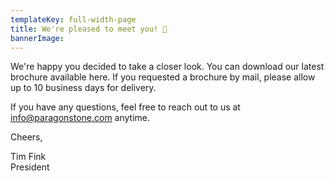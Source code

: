 ```yaml
---
templateKey: full-width-page
title: We're pleased to meet you! 👋
bannerImage:
---
```


We're happy you decided to take a closer look. You can download our latest brochure available here. If you requested a brochure by mail, please allow up to 10 business days for delivery.

If you have any questions, feel free to reach out to us at [info@paragonstone.com](mailto:info@paragonstone.com) anytime.

Cheers,

Tim Fink<br/>
President